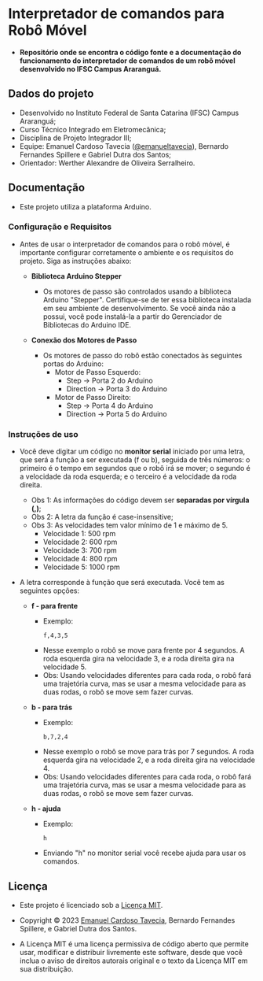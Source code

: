 # Interpretador de comandos para Robô Móvel
- **Repositório onde se encontra o código fonte e a documentação do funcionamento do interpretador de comandos de um robô móvel desenvolvido no IFSC Campus Araranguá.**

## Dados do projeto
- Desenvolvido no Instituto Federal de Santa Catarina (IFSC) Campus Araranguá;
- Curso Técnico Integrado em Eletromecânica;
- Disciplina de Projeto Integrador III;
- Equipe: Emanuel Cardoso Tavecia ([@emanueltavecia](https://github.com/emanueltavecia)), Bernardo Fernandes Spillere e Gabriel Dutra dos Santos;
- Orientador: Werther Alexandre de Oliveira Serralheiro.

## Documentação

- Este projeto utiliza a plataforma Arduino.

### Configuração e Requisitos

- Antes de usar o interpretador de comandos para o robô móvel, é importante configurar corretamente o ambiente e os requisitos do projeto. Siga as instruções abaixo:

  - **Biblioteca Arduino Stepper**
    - Os motores de passo são controlados usando a biblioteca Arduino "Stepper". Certifique-se de ter essa biblioteca instalada em seu ambiente de desenvolvimento. Se você ainda não a possui, você pode instalá-la a partir do Gerenciador de Bibliotecas do Arduino IDE.

  - **Conexão dos Motores de Passo**
    - Os motores de passo do robô estão conectados às seguintes portas do Arduino:
      - Motor de Passo Esquerdo:
        - Step → Porta 2 do Arduino
        - Direction → Porta 3 do Arduino
      - Motor de Passo Direito:
        - Step → Porta 4 do Arduino
        - Direction → Porta 5 do Arduino

### Instruções de uso

- Você deve digitar um código no **monitor serial** iniciado por uma letra, que será a função a ser executada (f ou b), seguida de três números: o primeiro é o tempo em segundos que o robô irá se mover; o segundo é a velocidade da roda esquerda; e o terceiro é a velocidade da roda direita.
  - Obs 1: As informações do código devem ser **separadas por vírgula (,)**;
  - Obs 2: A letra da função é case-insensitive;
  - Obs 3: As velocidades tem valor mínimo de 1 e máximo de 5.
    - Velocidade 1: 500 rpm
    - Velocidade 2: 600 rpm
    - Velocidade 3: 700 rpm
    - Velocidade 4: 800 rpm
    - Velocidade 5: 1000 rpm

- A letra corresponde à função que será executada. Você tem as seguintes opções:

  - **f - para frente**
    - Exemplo:
      ```
      f,4,3,5
      ```
    - Nesse exemplo o robô se move para frente por 4 segundos. A roda esquerda gira na velocidade 3, e a roda direita gira na velocidade 5.
    - Obs: Usando velocidades diferentes para cada roda, o robô fará uma trajetória curva, mas se usar a mesma velocidade para as duas rodas, o robô se move sem fazer curvas.

  - **b - para trás**
    - Exemplo:
      ```
      b,7,2,4
      ```
    - Nesse exemplo o robô se move para trás por 7 segundos. A roda esquerda gira na velocidade 2, e a roda direita gira na velocidade 4.
    - Obs: Usando velocidades diferentes para cada roda, o robô fará uma trajetória curva, mas se usar a mesma velocidade para as duas rodas, o robô se move sem fazer curvas.

  - **h - ajuda**
    - Exemplo:
      ```
      h
      ```
    - Enviando "h" no monitor serial você recebe ajuda para usar os comandos.

## Licença

- Este projeto é licenciado sob a [Licença MIT](LICENSE).

- Copyright © 2023 [Emanuel Cardoso Tavecia](https://github.com/emanueltavecia), Bernardo Fernandes Spillere, e Gabriel Dutra dos Santos.

- A Licença MIT é uma licença permissiva de código aberto que permite usar, modificar e distribuir livremente este software, desde que você inclua o aviso de direitos autorais original e o texto da Licença MIT em sua distribuição.
